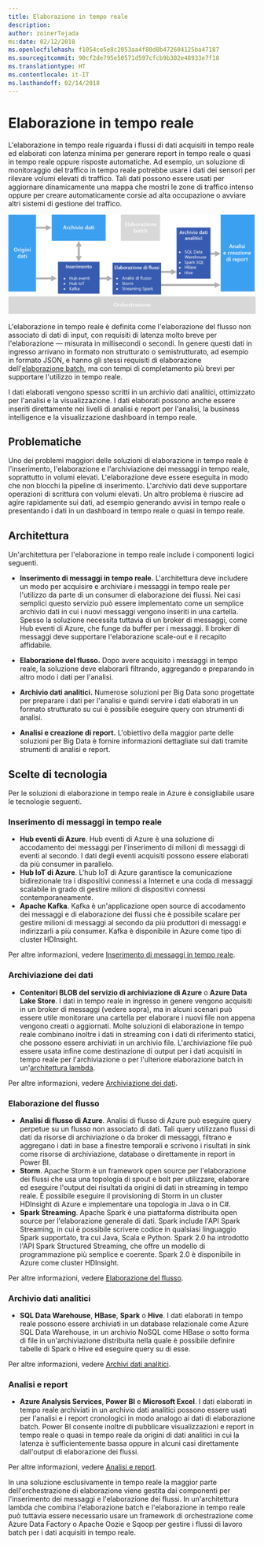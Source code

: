 ```yaml
---
title: Elaborazione in tempo reale
description: 
author: zoinerTejada
ms:date: 02/12/2018
ms.openlocfilehash: f1054ce5e8c2053aa4f80d8b472604125ba47187
ms.sourcegitcommit: 90cf2de795e50571d597cfcb9b302e48933e7f18
ms.translationtype: HT
ms.contentlocale: it-IT
ms.lasthandoff: 02/14/2018
---
```

# <a name="real-time-processing"></a>Elaborazione in tempo reale

L'elaborazione in tempo reale riguarda i flussi di dati acquisiti in tempo reale ed elaborati con latenza minima per generare report in tempo reale o quasi in tempo reale oppure risposte automatiche. Ad esempio, un soluzione di monitoraggio del traffico in tempo reale potrebbe usare i dati dei sensori per rilevare volumi elevati di traffico. Tali dati possono essere usati per aggiornare dinamicamente una mappa che mostri le zone di traffico intenso oppure per creare automaticamente corsie ad alta occupazione o avviare altri sistemi di gestione del traffico.

![](./images/real-time-pipeline.png)

L'elaborazione in tempo reale è definita come l'elaborazione del flusso non associato di dati di input, con requisiti di latenza molto breve per l'elaborazione &mdash; misurata in millisecondi o secondi. In genere questi dati in ingresso arrivano in formato non strutturato o semistrutturato, ad esempio in formato JSON, e hanno gli stessi requisiti di elaborazione dell'[elaborazione batch](./batch-processing.md), ma con tempi di completamento più brevi per supportare l'utilizzo in tempo reale.

I dati elaborati vengono spesso scritti in un archivio dati analitici, ottimizzato per l'analisi e la visualizzazione. I dati elaborati possono anche essere inseriti direttamente nei livelli di analisi e report per l'analisi, la business intelligence e la visualizzazione dashboard in tempo reale.

## <a name="challenges"></a>Problematiche

Uno dei problemi maggiori delle soluzioni di elaborazione in tempo reale è l'inserimento, l'elaborazione e l'archiviazione dei messaggi in tempo reale, soprattutto in volumi elevati. L'elaborazione deve essere eseguita in modo che non blocchi la pipeline di inserimento. L'archivio dati deve supportare operazioni di scrittura con volumi elevati. Un altro problema è riuscire ad agire rapidamente sui dati, ad esempio generando avvisi in tempo reale o presentando i dati in un dashboard in tempo reale o quasi in tempo reale.

## <a name="architecture"></a>Architettura

Un'architettura per l'elaborazione in tempo reale include i componenti logici seguenti.

- **Inserimento di messaggi in tempo reale.** L'architettura deve includere un modo per acquisire e archiviare i messaggi in tempo reale per l'utilizzo da parte di un consumer di elaborazione dei flussi. Nei casi semplici questo servizio può essere implementato come un semplice archivio dati in cui i nuovi messaggi vengono inseriti in una cartella. Spesso la soluzione necessita tuttavia di un broker di messaggi, come Hub eventi di Azure, che funge da buffer per i messaggi. Il broker di messaggi deve supportare l'elaborazione scale-out e il recapito affidabile.

- **Elaborazione del flusso.** Dopo avere acquisito i messaggi in tempo reale, la soluzione deve elaborarli filtrando, aggregando e preparando in altro modo i dati per l'analisi.

- **Archivio dati analitici.** Numerose soluzioni per Big Data sono progettate per preparare i dati per l'analisi e quindi servire i dati elaborati in un formato strutturato su cui è possibile eseguire query con strumenti di analisi. 

- **Analisi e creazione di report.** L'obiettivo della maggior parte delle soluzioni per Big Data è fornire informazioni dettagliate sui dati tramite strumenti di analisi e report. 

## <a name="technology-choices"></a>Scelte di tecnologia

Per le soluzioni di elaborazione in tempo reale in Azure è consigliabile usare le tecnologie seguenti.

### <a name="real-time-message-ingestion"></a>Inserimento di messaggi in tempo reale

- **Hub eventi di Azure**. Hub eventi di Azure è una soluzione di accodamento dei messaggi per l'inserimento di milioni di messaggi di eventi al secondo. I dati degli eventi acquisiti possono essere elaborati da più consumer in parallelo.
- **Hub IoT di Azure**. L'hub IoT di Azure garantisce la comunicazione bidirezionale tra i dispositivi connessi a Internet e una coda di messaggi scalabile in grado di gestire milioni di dispositivi connessi contemporaneamente.
- **Apache Kafka**. Kafka è un'applicazione open source di accodamento dei messaggi e di elaborazione dei flussi che è possibile scalare per gestire milioni di messaggi al secondo da più produttori di messaggi e indirizzarli a più consumer. Kafka è disponibile in Azure come tipo di cluster HDInsight.

Per altre informazioni, vedere [Inserimento di messaggi in tempo reale](../technology-choices/real-time-ingestion.md).

### <a name="data-storage"></a>Archiviazione dei dati

- **Contenitori BLOB del servizio di archiviazione di Azure** o **Azure Data Lake Store**. I dati in tempo reale in ingresso in genere vengono acquisiti in un broker di messaggi (vedere sopra), ma in alcuni scenari può essere utile monitorare una cartella per elaborare i nuovi file non appena vengono creati o aggiornati. Molte soluzioni di elaborazione in tempo reale combinano inoltre i dati in streaming con i dati di riferimento statici, che possono essere archiviati in un archivio file. L'archiviazione file può essere usata infine come destinazione di output per i dati acquisiti in tempo reale per l'archiviazione o per l'ulteriore elaborazione batch in un'[architettura lambda](../concepts/big-data.md#lambda-architecture).

Per altre informazioni, vedere [Archiviazione dei dati](../technology-choices/data-storage.md).

### <a name="stream-processing"></a>Elaborazione del flusso

- **Analisi di flusso di Azure**. Analisi di flusso di Azure può eseguire query perpetue su un flusso non associato di dati. Tali query utilizzano flussi di dati da risorse di archiviazione o da broker di messaggi, filtrano e aggregano i dati in base a finestre temporali e scrivono i risultati in sink come risorse di archiviazione, database o direttamente in report in Power BI.
- **Storm**. Apache Storm è un framework open source per l'elaborazione dei flussi che usa una topologia di spout e bolt per utilizzare, elaborare ed eseguire l'output dei risultati da origini di dati in streaming in tempo reale. È possibile eseguire il provisioning di Storm in un cluster HDInsight di Azure e implementare una topologia in Java o in C#.
- **Spark Streaming**. Apache Spark è una piattaforma distribuita open source per l'elaborazione generale di dati. Spark include l'API Spark Streaming, in cui è possibile scrivere codice in qualsiasi linguaggio Spark supportato, tra cui Java, Scala e Python. Spark 2.0 ha introdotto l'API Spark Structured Streaming, che offre un modello di programmazione più semplice e coerente. Spark 2.0 è disponibile in Azure come cluster HDInsight.

Per altre informazioni, vedere [Elaborazione del flusso](../technology-choices/stream-processing.md).

### <a name="analytical-data-store"></a>Archivio dati analitici

- **SQL Data Warehouse**, **HBase**, **Spark** o **Hive**. I dati elaborati in tempo reale possono essere archiviati in un database relazionale come Azure SQL Data Warehouse, in un archivio NoSQL come HBase o sotto forma di file in un'archiviazione distribuita nella quale è possibile definire tabelle di Spark o Hive ed eseguire query su di esse.

Per altre informazioni, vedere [Archivi dati analitici](../technology-choices/analytical-data-stores.md).

### <a name="analytics-and-reporting"></a>Analisi e report

- **Azure Analysis Services**, **Power BI** e **Microsoft Excel**. I dati elaborati in tempo reale archiviati in un archivio dati analitici possono essere usati per l'analisi e i report cronologici in modo analogo ai dati di elaborazione batch. Power BI consente inoltre di pubblicare visualizzazioni e report in tempo reale o quasi in tempo reale da origini di dati analitici in cui la latenza è sufficientemente bassa oppure in alcuni casi direttamente dall'output di elaborazione dei flussi.

Per altre informazioni, vedere [Analisi e report](../technology-choices/analysis-visualizations-reporting.md).

In una soluzione esclusivamente in tempo reale la maggior parte dell'orchestrazione di elaborazione viene gestita dai componenti per l'inserimento dei messaggi e l'elaborazione dei flussi. In un'architettura lambda che combina l'elaborazione batch e l'elaborazione in tempo reale può tuttavia essere necessario usare un framework di orchestrazione come Azure Data Factory o Apache Oozie e Sqoop per gestire i flussi di lavoro batch per i dati acquisiti in tempo reale.


